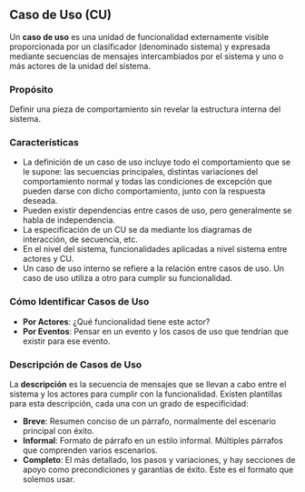

## Caso de Uso (CU)
Un **caso de uso** es una unidad de funcionalidad externamente visible proporcionada por un clasificador (denominado sistema) y expresada mediante secuencias de mensajes intercambiados por el sistema y uno o más actores de la unidad del sistema.

### Propósito
Definir una pieza de comportamiento sin revelar la estructura interna del sistema.

### Características
- La definición de un caso de uso incluye todo el comportamiento que se le supone: las secuencias principales, distintas variaciones del comportamiento normal y todas las condiciones de excepción que pueden darse con dicho comportamiento, junto con la respuesta deseada.
- Pueden existir dependencias entre casos de uso, pero generalmente se habla de independencia.
- La especificación de un CU se da mediante los diagramas de interacción, de secuencia, etc.
- En el nivel del sistema, funcionalidades aplicadas a nivel sistema entre actores y CU.
- Un caso de uso interno se refiere a la relación entre casos de uso. Un caso de uso utiliza a otro para cumplir su funcionalidad.

### Cómo Identificar Casos de Uso
- **Por Actores**: ¿Qué funcionalidad tiene este actor?
- **Por Eventos**: Pensar en un evento y los casos de uso que tendrían que existir para ese evento.

### Descripción de Casos de Uso
La **descripción** es la secuencia de mensajes que se llevan a cabo entre el sistema y los actores para cumplir con la funcionalidad. Existen plantillas para esta descripción, cada una con un grado de especificidad:

- **Breve**: Resumen conciso de un párrafo, normalmente del escenario principal con éxito.
- **Informal**: Formato de párrafo en un estilo informal. Múltiples párrafos que comprenden varios escenarios.
- **Completo**: El más detallado, los pasos y variaciones, y hay secciones de apoyo como precondiciones y garantías de éxito. Este es el formato que solemos usar.
